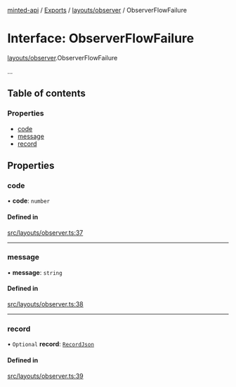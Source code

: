[minted-api](../README.md) / [Exports](../modules.md) / [layouts/observer](../modules/layouts_observer.md) / ObserverFlowFailure

# Interface: ObserverFlowFailure

[layouts/observer](../modules/layouts_observer.md).ObserverFlowFailure

...

## Table of contents

### Properties

- [code](layouts_observer.ObserverFlowFailure.md#code)
- [message](layouts_observer.ObserverFlowFailure.md#message)
- [record](layouts_observer.ObserverFlowFailure.md#record)

## Properties

### code

• **code**: `number`

#### Defined in

[src/layouts/observer.ts:37](https://github.com/ianzepp/minted-api-ts/blob/ce6db2f/src/layouts/observer.ts#L37)

___

### message

• **message**: `string`

#### Defined in

[src/layouts/observer.ts:38](https://github.com/ianzepp/minted-api-ts/blob/ce6db2f/src/layouts/observer.ts#L38)

___

### record

• `Optional` **record**: [`RecordJson`](layouts_record.RecordJson.md)

#### Defined in

[src/layouts/observer.ts:39](https://github.com/ianzepp/minted-api-ts/blob/ce6db2f/src/layouts/observer.ts#L39)
